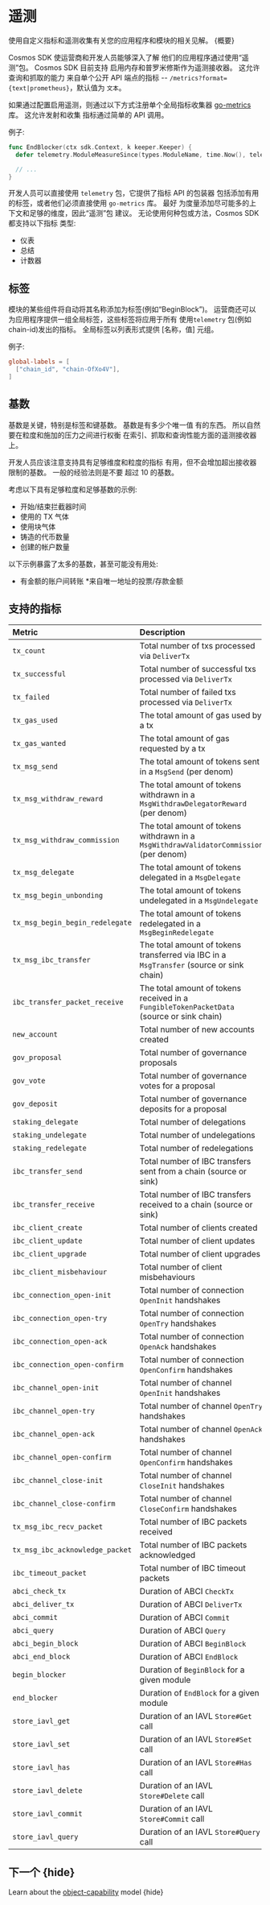 # 遥测

使用自定义指标和遥测收集有关您的应用程序和模块的相关见解。 {概要}

Cosmos SDK 使运营商和开发人员能够深入了解
他们的应用程序通过使用“遥测”包。 Cosmos SDK 目前支持
启用内存和普罗米修斯作为遥测接收器。 这允许查询和抓取的能力
来自单个公开 API 端点的指标 -- `/metrics?format={text|prometheus}`，默认值为
`文本`。

如果通过配置启用遥测，则通过以下方式注册单个全局指标收集器
[go-metrics](https://github.com/armon/go-metrics) 库。 这允许发射和收集
指标通过简单的 API 调用。

例子: 

```go
func EndBlocker(ctx sdk.Context, k keeper.Keeper) {
  defer telemetry.ModuleMeasureSince(types.ModuleName, time.Now(), telemetry.MetricKeyEndBlocker)

  // ...
}
```

开发人员可以直接使用 `telemetry` 包，它提供了指标 API 的包装器
包括添加有用的标签，或者他们必须直接使用 `go-metrics` 库。 最好
为度量添加尽可能多的上下文和足够的维度，因此“遥测”包
建议。 无论使用何种包或方法，Cosmos SDK 都支持以下指标
类型:

* 仪表
* 总结
* 计数器

## 标签

模块的某些组件将自动将其名称添加为标签(例如“BeginBlock”)。
运营商还可以为应用程序提供一组全局标签，这些标签将应用于所有
使用`telemetry` 包(例如chain-id)发出的指标。 全局标签以列表形式提供
[名称，值] 元组。

例子: 

```toml
global-labels = [
  ["chain_id", "chain-OfXo4V"],
]
```

## 基数

基数是关键，特别是标签和键基数。 基数是有多少个唯一值
有的东西。 所以自然要在粒度和施加的压力之间进行权衡
在索引、抓取和查询性能方面的遥测接收器上。

开发人员应该注意支持具有足够维度和粒度的指标
有用，但不会增加超出接收器限制的基数。 一般的经验法则是不要
超过 10 的基数。

考虑以下具有足够粒度和足够基数的示例:

* 开始/结束拦截器时间
* 使用的 TX 气体
* 使用块气体
* 铸造的代币数量
* 创建的帐户数量

以下示例暴露了太多的基数，甚至可能没有用处:

* 有金额的账户间转账
*来自唯一地址的投票/存款金额

## 支持的指标 

| Metric                          | Description                                                                               | Unit            | Type    |
|:--------------------------------|:------------------------------------------------------------------------------------------|:----------------|:--------|
| `tx_count`                      | Total number of txs processed via `DeliverTx`                                             | tx              | counter |
| `tx_successful`                 | Total number of successful txs processed via `DeliverTx`                                  | tx              | counter |
| `tx_failed`                     | Total number of failed txs processed via `DeliverTx`                                      | tx              | counter |
| `tx_gas_used`                   | The total amount of gas used by a tx                                                      | gas             | gauge   |
| `tx_gas_wanted`                 | The total amount of gas requested by a tx                                                 | gas             | gauge   |
| `tx_msg_send`                   | The total amount of tokens sent in a `MsgSend` (per denom)                                | token           | gauge   |
| `tx_msg_withdraw_reward`        | The total amount of tokens withdrawn in a `MsgWithdrawDelegatorReward` (per denom)        | token           | gauge   |
| `tx_msg_withdraw_commission`    | The total amount of tokens withdrawn in a `MsgWithdrawValidatorCommission` (per denom)    | token           | gauge   |
| `tx_msg_delegate`               | The total amount of tokens delegated in a `MsgDelegate`                                   | token           | gauge   |
| `tx_msg_begin_unbonding`        | The total amount of tokens undelegated in a `MsgUndelegate`                               | token           | gauge   |
| `tx_msg_begin_begin_redelegate` | The total amount of tokens redelegated in a `MsgBeginRedelegate`                          | token           | gauge   |
| `tx_msg_ibc_transfer`           | The total amount of tokens transferred via IBC in a `MsgTransfer` (source or sink chain)  | token           | gauge   |
| `ibc_transfer_packet_receive`   | The total amount of tokens received in a `FungibleTokenPacketData` (source or sink chain) | token           | gauge   |
| `new_account`                   | Total number of new accounts created                                                      | account         | counter |
| `gov_proposal`                  | Total number of governance proposals                                                      | proposal        | counter |
| `gov_vote`                      | Total number of governance votes for a proposal                                           | vote            | counter |
| `gov_deposit`                   | Total number of governance deposits for a proposal                                        | deposit         | counter |
| `staking_delegate`              | Total number of delegations                                                               | delegation      | counter |
| `staking_undelegate`            | Total number of undelegations                                                             | undelegation    | counter |
| `staking_redelegate`            | Total number of redelegations                                                             | redelegation    | counter |
| `ibc_transfer_send`             | Total number of IBC transfers sent from a chain (source or sink)                          | transfer        | counter |
| `ibc_transfer_receive`          | Total number of IBC transfers received to a chain (source or sink)                        | transfer        | counter |
| `ibc_client_create`             | Total number of clients created                                                           | create          | counter |
| `ibc_client_update`             | Total number of client updates                                                            | update          | counter |
| `ibc_client_upgrade`            | Total number of client upgrades                                                           | upgrade         | counter |
| `ibc_client_misbehaviour`       | Total number of client misbehaviours                                                      | misbehaviour    | counter |
| `ibc_connection_open-init`      | Total number of connection `OpenInit` handshakes                                          | handshake       | counter |
| `ibc_connection_open-try`       | Total number of connection `OpenTry` handshakes                                           | handshake       | counter |
| `ibc_connection_open-ack`       | Total number of connection `OpenAck` handshakes                                           | handshake       | counter |
| `ibc_connection_open-confirm`   | Total number of connection `OpenConfirm` handshakes                                       | handshake       | counter |
| `ibc_channel_open-init`         | Total number of channel `OpenInit` handshakes                                             | handshake       | counter |
| `ibc_channel_open-try`          | Total number of channel `OpenTry` handshakes                                              | handshake       | counter |
| `ibc_channel_open-ack`          | Total number of channel `OpenAck` handshakes                                              | handshake       | counter |
| `ibc_channel_open-confirm`      | Total number of channel `OpenConfirm` handshakes                                          | handshake       | counter |
| `ibc_channel_close-init`        | Total number of channel `CloseInit` handshakes                                            | handshake       | counter |
| `ibc_channel_close-confirm`     | Total number of channel `CloseConfirm` handshakes                                         | handshake       | counter |
| `tx_msg_ibc_recv_packet`        | Total number of IBC packets received                                                      | packet          | counter |
| `tx_msg_ibc_acknowledge_packet` | Total number of IBC packets acknowledged                                                  | acknowledgement | counter |
| `ibc_timeout_packet`            | Total number of IBC timeout packets                                                       | timeout         | counter |
| `abci_check_tx`                 | Duration of ABCI `CheckTx`                                                                | ms              | summary |
| `abci_deliver_tx`               | Duration of ABCI `DeliverTx`                                                              | ms              | summary |
| `abci_commit`                   | Duration of ABCI `Commit`                                                                 | ms              | summary |
| `abci_query`                    | Duration of ABCI `Query`                                                                  | ms              | summary |
| `abci_begin_block`              | Duration of ABCI `BeginBlock`                                                             | ms              | summary |
| `abci_end_block`                | Duration of ABCI `EndBlock`                                                               | ms              | summary |
| `begin_blocker`                 | Duration of `BeginBlock` for a given module                                               | ms              | summary |
| `end_blocker`                   | Duration of `EndBlock` for a given module                                                 | ms              | summary |
| `store_iavl_get`                | Duration of an IAVL `Store#Get` call                                                      | ms              | summary |
| `store_iavl_set`                | Duration of an IAVL `Store#Set` call                                                      | ms              | summary |
| `store_iavl_has`                | Duration of an IAVL `Store#Has` call                                                      | ms              | summary |
| `store_iavl_delete`             | Duration of an IAVL `Store#Delete` call                                                   | ms              | summary |
| `store_iavl_commit`             | Duration of an IAVL `Store#Commit` call                                                   | ms              | summary |
| `store_iavl_query`              | Duration of an IAVL `Store#Query` call                                                    | ms              | summary |

## 下一个 {hide}

Learn about the [object-capability](./ocap.md) model {hide}
